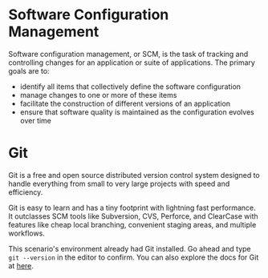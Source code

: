 # Software Configuration Management

Software configuration management, or SCM, is the task of tracking and controlling changes for an application or suite of applications. The primary goals are to:

- identify all items that collectively define the software configuration
- manage changes to one or more of these items
- facilitate the construction of different versions of an application
- ensure that software quality is maintained as the configuration evolves over time


# Git 

Git is a free and open source distributed version control system designed to handle everything from small to very large projects with speed and efficiency.

Git is easy to learn and has a tiny footprint with lightning fast performance. It outclasses SCM tools like Subversion, CVS, Perforce, and ClearCase with features like cheap local branching, convenient staging areas, and multiple workflows.

This scenario's environment already had Git installed. Go ahead and type `git --version` in the editor to confirm. You can also explore the docs for Git at [here](https://git-scm.com/docs).
